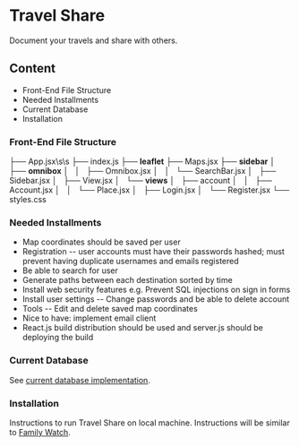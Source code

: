# Travel Share

Document your travels and share with others.

## Content
* Front-End File Structure
* Needed Installments
* Current Database
* Installation

### Front-End File Structure
├── App.jsx\s\s
├── index.js
├── **leaflet**
├── Maps.jsx
├── **sidebar**
│   ├── **omnibox**
│   │   ├── Omnibox.jsx
│   │   └── SearchBar.jsx
│   ├── Sidebar.jsx
│   ├── View.jsx
│   └── **views**
│       ├── account
│       │   ├── Account.jsx
│       │   └── Place.jsx
│       ├── Login.jsx
│       └── Register.jsx
└── styles.css

### Needed Installments
* Map coordinates should be saved per user
* Registration -- user accounts must have their passwords hashed;
  must prevent having duplicate usernames and emails registered
* Be able to search for user
* Generate paths between each destination sorted by time
* Install web security features e.g. Prevent SQL injections on sign
  in forms
* Install user settings -- Change passwords and be able to delete
  account
* Tools -- Edit and delete saved map coordinates
* Nice to have: implement email client
* React.js build distribution should be used and server.js should be
  deploying the build

### Current Database
See [current database implementation](https://github.com/ivanmanan/Travel-Share/blob/master/sql/database.txt).

### Installation
Instructions to run Travel Share on local machine. Instructions will be similar to [Family Watch](https://github.com/ivanmanan/Family-Watch/blob/master/README.md).
